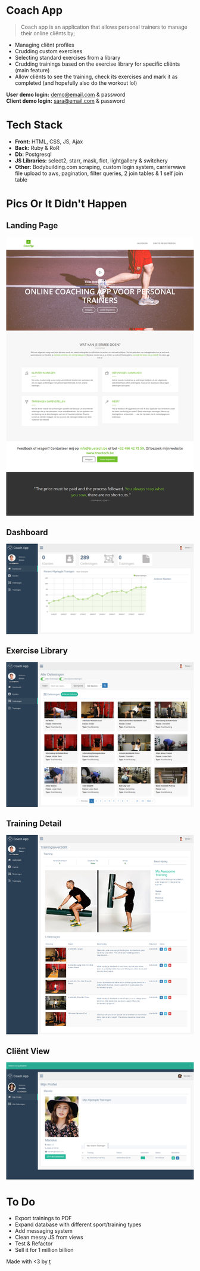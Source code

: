 # Coach App

>Coach app is an application that allows personal trainers to manage their online cliënts by;
- Managing cliënt profiles
- Crudding custom exercises
- Selecting standard exercises from a library
- Crudding trainings based on the exercise library for specific cliënts (main feature)
- Allow cliënts to see the training, check its exercises and mark it as completed (and hopefully also do the workout lol)

<b>User demo login:</b> demo@email.com & password <br/>
<b>Client demo login:</b> sara@email.com & password

# Tech Stack

- <b>Front:</b> HTML, CSS, JS, Ajax
- <b>Back:</b> Ruby & RoR
- <b>Db:</b> Postgresql
- <b>JS Libraries:</b> select2, starr, mask, flot, lightgallery & switchery
- <b>Other:</b> Bodybuilding.com scraping, custom login system, carrierwave file upload to aws, pagination, filter queries, 2 join tables & 1 self join table


# Pics Or It Didn't Happen

## Landing Page
<img src="landing.png"/>

## Dashboard
<img src="dashboard.png"/>

## Exercise Library
<img src="exercises.png"/>

## Training Detail
<img src="index.png"/>

## Cliënt View
<img src="client.png"/>

# To Do

- Export trainings to PDF
- Expand database with different sport/training types
- Add messaging system
- Clean messy JS from views
- Test & Refactor
- Sell it for 1 million billion


Made with <3 by <a href="http://www.truetech.be/en"> t</a>
